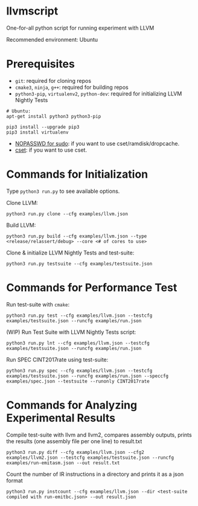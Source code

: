 # llvmscript

One-for-all python script for running experiment with LLVM

Recommended environment: Ubuntu

# Prerequisites

- `git`: required for cloning repos
- `cmake3`, `ninja`, `g++`: required for building repos
- `python3-pip`, `virtualenv2`, `python-dev`: required for initializing LLVM Nightly Tests
```
# Ubuntu:
apt-get install python3 python3-pip

pip3 install --upgrade pip3
pip3 install virtualenv
```
- [NOPASSWD for sudo](https://askubuntu.com/questions/147241/execute-sudo-without-password): if you want to use cset/ramdisk/dropcache.
- [cset](https://stackoverflow.com/questions/11111852/how-to-shield-a-cpu-from-the-linux-scheduler-prevent-it-scheduling-threads-onto): if you want to use cset.


# Commands for Initialization

Type `python3 run.py` to see available options.

Clone LLVM:
```
python3 run.py clone --cfg examples/llvm.json
```

Build LLVM:
```
python3 run.py build --cfg examples/llvm.json --type <release/relassert/debug> --core <# of cores to use>
```

Clone & initialize LLVM Nightly Tests and test-suite:
```
python3 run.py testsuite --cfg examples/testsuite.json
```


# Commands for Performance Test

Run test-suite with `cmake`:
```
python3 run.py test --cfg examples/llvm.json --testcfg examples/testsuite.json --runcfg examples/run.json
```

(WIP) Run Test Suite with LLVM Nightly Tests script:
```
python3 run.py lnt --cfg examples/llvm.json --testcfg examples/testsuite.json --runcfg examples/run.json
```

Run SPEC CINT2017rate using test-suite:
```
python3 run.py spec --cfg examples/llvm.json --testcfg examples/testsuite.json --runcfg examples/run.json --speccfg examples/spec.json --testsuite --runonly CINT2017rate
```


# Commands for Analyzing Experimental Results

Compile test-suite with llvm and llvm2, compares assembly outputs, prints the results (one assembly file per one line) to result.txt
```
python3 run.py diff --cfg examples/llvm.json --cfg2 examples/llvm2.json --testcfg examples/testsuite.json --runcfg examples/run-emitasm.json --out result.txt
```

Count the number of IR instructions in a directory and prints it as a json format
```
python3 run.py instcount --cfg examples/llvm.json --dir <test-suite compiled with run-emitbc.json> --out result.json
```
